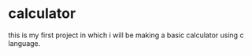 # calculator
this is my first project in which i will be making a basic calculator using c language.
